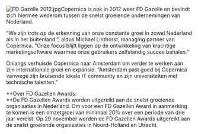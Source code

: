 ![FD Gazelle
2012.jpg](../images/fd-2012.jpg "FD Gazelle 2012.jpg")Copernica is
ook in 2012 weer FD Gazelle en bevindt zich hiermee wederom tussen de
snelst groeiende ondernemingen van Nederland.

“We zijn trots op de erkenning van onze constante groei in zowel
Nederland als in het buitenland.”, aldus Michael Linthorst, managing
partner van Copernica. “Onze focus blijft liggen op de ontwikkeling van
krachtige marketingsoftware waarmee onze gebruikers zelfstandig succes
behalen.”

Onlangs verhuisde Copernica naar Amsterdam om verder te werken aan zijn
internationale groei en expansie. “Amsterdam past goed bij Copernica
vanwege zijn bruisende lokale IT community en zijn universiteiten met
technische talenten.”

**Over FD Gazellen Awards:\
**De FD Gazellen Awards worden uitgereikt aan de snelst groeiende
organisaties in Nederland. Om voor een FD Gazellen Award in aanmerking
te komen is een omzetgroei van minimaal 20% over een periode van drie
jaar vereist. Op 29 november worden de FD Gazellen Awards uitgereikt aan
de snelst groeiende organisaties in Noord-Holland en Utrecht. 
